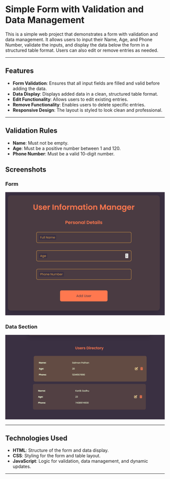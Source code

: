 # Simple Form with Validation and Data Management

This is a simple web project that demonstrates a form with validation and data management. It allows users to input their Name, Age, and Phone Number, validate the inputs, and display the data below the form in a structured table format. Users can also edit or remove entries as needed.

---

## Features

- **Form Validation**: Ensures that all input fields are filled and valid before adding the data.
- **Data Display**: Displays added data in a clean, structured table format.
- **Edit Functionality**: Allows users to edit existing entries.
- **Remove Functionality**: Enables users to delete specific entries.
- **Responsive Design**: The layout is styled to look clean and professional.

---

## Validation Rules

- **Name**: Must not be empty.
- **Age**: Must be a positive number between 1 and 120.
- **Phone Number**: Must be a valid 10-digit number.

## Screenshots

### Form

![form](image.png)

### Data Section

![user directory](image-1.png)

---

## Technologies Used

- **HTML**: Structure of the form and data display.
- **CSS**: Styling for the form and table layout.
- **JavaScript**: Logic for validation, data management, and dynamic updates.

---
